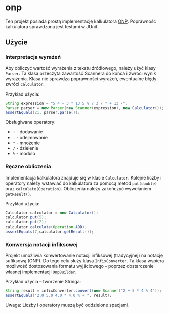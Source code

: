 # onp

Ten projekt posiada prostą implementację kalkulatora [ONP](https://pl.wikipedia.org/wiki/Odwrotna_notacja_polska).
Poprawność kalkulatora sprawdzona jest testami w JUnit.

## Użycie

### Interpretacja wyrażeń
Aby obliczyć wartość wyrażenia z tekstu źródłowego, należy użyć klasy `Parser`.
Ta klasa przeczyta zawartość Scannera do końca i zwróci wynik wyrażenia. 
Klasa nie sprawdza poprawności wyrażeń, ewentualne błędy zwróci `Calculator`.

Przykład użycia:
```java
String expression = "5 4 + 3 * 13 5 % 7 3 / * + 13 -";
Parser parser = new Parser(new Scanner(expression), new Calculator());
assertEquals(21, parser.parse());
```

Obsługiwane operatory: 
* `+` - dodawanie
* `-` - odejmowanie
* `*` - mnożenie
* `/` - dzielenie
* `%` - modulo

### Ręczne obliczenia
Implementacja kalkulatora znajduje się w klasie `Calculator`.
Kolejne liczby i operatory należy wstawiać do kalkulatora za pomocą metod `put(double)` 
oraz `calculate(Operation)`.
Obliczenia należy zakończyć wywołaniem `getResult()`.

Przykład użycia:
```java
Calculator calculator = new Calculator();
calculator.put(5);
calculator.put(2);
calculator.calculate(Operation.ADD);
assertEquals(7,calculator.getResult());
```

### Konwersja notacji infiksowej
Projekt umożliwia konwertowanie notacji infiksowej (tradycyjnej)
na notację sufiksową (ONP). Do tego celu służy klasa `InfixConverter`.
Ta klasa wspiera możliwość dostosowania formatu wyjściowego – 
poprzez dostarczenie własnej implementacji `OnpBuilder`.

Przykład użycia – tworzenie Stringa:
```java
String result = infixConverter.convert(new Scanner("2 + 5 * 4 % 4"));
assertEquals("2.0 5.0 4.0 * 4.0 % + ", result);
```
Uwaga: Liczby i operatory muszą być oddzielone spacjami.